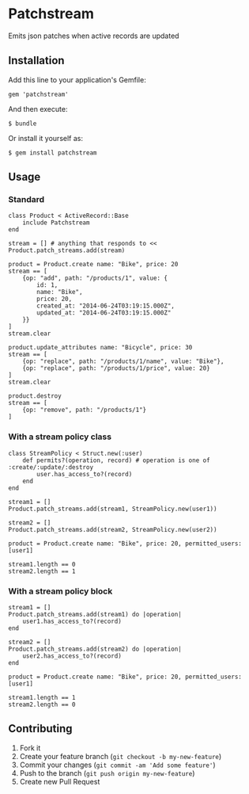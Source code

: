 # Patchstream

Emits json patches when active records are updated


## Installation

Add this line to your application's Gemfile:

    gem 'patchstream'

And then execute:

    $ bundle

Or install it yourself as:

    $ gem install patchstream

## Usage


### Standard

    class Product < ActiveRecord::Base
        include Patchstream
    end

    stream = [] # anything that responds to <<
    Product.patch_streams.add(stream)

    product = Product.create name: "Bike", price: 20
    stream == [
    	{op: "add", path: "/products/1", value: { 
    		id: 1, 
    		name: "Bike", 
    		price: 20, 
    		created_at: "2014-06-24T03:19:15.000Z",
    		updated_at: "2014-06-24T03:19:15.000Z"
    	}}
    ]
    stream.clear

    product.update_attributes name: "Bicycle", price: 30
    stream == [
    	{op: "replace", path: "/products/1/name", value: "Bike"},
    	{op: "replace", path: "/products/1/price", value: 20}
    ]
    stream.clear

    product.destroy
	stream == [
		{op: "remove", path: "/products/1"}
	]

### With a stream policy class

	class StreamPolicy < Struct.new(:user)
	    def permits?(operation, record) # operation is one of :create/:update/:destroy
	    	user.has_access_to?(record)
	    end
	end

	stream1 = []
	Product.patch_streams.add(stream1, StreamPolicy.new(user1))

	stream2 = []
	Product.patch_streams.add(stream2, StreamPolicy.new(user2))

	product = Product.create name: "Bike", price: 20, permitted_users: [user1]

	stream1.length == 0
	stream2.length == 1

### With a stream policy block

	stream1 = []
	Product.patch_streams.add(stream1) do |operation|
		user1.has_access_to?(record)
	end

	stream2 = []
	Product.patch_streams.add(stream2) do |operation|
		user2.has_access_to?(record)
	end

	product = Product.create name: "Bike", price: 20, permitted_users: [user1]

	stream1.length == 1
	stream2.length == 0


## Contributing

1. Fork it
2. Create your feature branch (`git checkout -b my-new-feature`)
3. Commit your changes (`git commit -am 'Add some feature'`)
4. Push to the branch (`git push origin my-new-feature`)
5. Create new Pull Request
